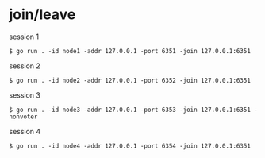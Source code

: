 # join/leave

session 1

```
$ go run . -id node1 -addr 127.0.0.1 -port 6351 -join 127.0.0.1:6351
```

session 2

```
$ go run . -id node2 -addr 127.0.0.1 -port 6352 -join 127.0.0.1:6351
```

session 3

```
$ go run . -id node3 -addr 127.0.0.1 -port 6353 -join 127.0.0.1:6351 -nonvoter
```

session 4
```
$ go run . -id node4 -addr 127.0.0.1 -port 6354 -join 127.0.0.1:6351
```